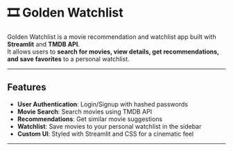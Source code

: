 # 🎞️ Golden Watchlist

Golden Watchlist is a movie recommendation and watchlist app built with **Streamlit** and **TMDB API**.  
It allows users to **search for movies, view details, get recommendations, and save favorites** to a personal watchlist.  

---

## Features
-  **User Authentication**: Login/Signup with hashed passwords  
-  **Movie Search**: Search movies using TMDB API  
-  **Recommendations**: Get similar movie suggestions  
-  **Watchlist**: Save movies to your personal watchlist in the sidebar  
-  **Custom UI**: Styled with Streamlit and CSS for a cinematic feel  

---

